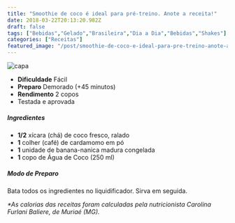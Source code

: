 ```yaml
---
title: "Smoothie de coco é ideal para pré-treino. Anote a receita!"
date: 2018-03-22T20:13:20.982Z
draft: false
tags: ["Bebidas","Gelado","Brasileira","Dia a Dia","Bebidas","Shakes"]
categories: ["Receitas"]
featured_image: "/post/smoothie-de-coco-e-ideal-para-pre-treino-anote-a-receita.b0c7e845.jpg"
---
```


![capa](/post/smoothie-de-coco-e-ideal-para-pre-treino-anote-a-receita.b0c7e845.jpg)

*   **Dificuldade** Fácil
*   **Preparo** Demorado (+45 minutos)
*   **Rendimento** 2 copos
*   Testada e aprovada
    

##### Ingredientes

*   **1/2** xícara (chá) de coco fresco, ralado
*   **1** colher (café) de cardamomo em pó
*   **1** unidade de banana-nanica madura congelada
*   **1** copo de Água de Coco (250 ml)

##### Modo de Preparo

Bata todos os ingredientes no liquidificador. Sirva em seguida.

_*As calorias das receitas foram calculadas pela nutricionista Carolina Furlani Baliere, de Muriaé (MG)._
